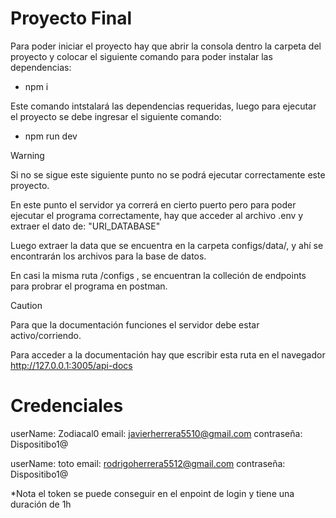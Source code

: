 
# Proyecto Final

Para poder iniciar el proyecto hay que abrir la consola dentro la carpeta del proyecto y colocar el siguiente comando para poder instalar las dependencias:

- npm i

Este comando intstalará las dependencias requeridas, luego para ejecutar el proyecto se debe ingresar el siguiente comando:

- npm run dev
  

> [!WARNING]
> Si no se sigue este siguiente punto no se podrá ejecutar correctamente este proyecto.

En este punto el servidor ya correrá en cierto puerto pero para poder ejecutar el programa correctamente, hay que acceder al archivo .env y extraer el dato de: "URI_DATABASE"

Luego extraer la data que se encuentra en la carpeta configs/data/, y ahí se encontrarán los archivos para la base de datos.

En casi la misma ruta /configs , se encuentran la colleción de endpoints para probrar el programa en postman.

> [!CAUTION]
> Para que la documentación funciones el servidor debe estar activo/corriendo.

Para acceder a la documentación hay que escribir esta ruta en el navegador http://127.0.0.1:3005/api-docs


# Credenciales
userName: Zodiacal0
email: javierherrera5510@gmail.com
contraseña: Dispositibo1@

userName: toto
email: rodrigoherrera5512@gmail.com
contraseña: Dispositibo1@

*Nota el token se puede conseguir en el enpoint de login y tiene una duración de 1h
